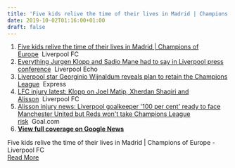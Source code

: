 ```yaml
---
title: 'Five kids relive the time of their lives in Madrid | Champions of Europe - Liverpool FC'
date: 2019-10-02T01:16:00+01:00
draft: false
---
```


1.  [Five kids relive the time of their lives in Madrid | Champions of Europe](https://www.youtube.com/watch?v=jljZG-ySKys)  Liverpool FC
2.  [Everything Jurgen Klopp and Sadio Mane had to say in Liverpool press conference](https://www.liverpoolecho.co.uk/sport/football/football-news/liverpool-press-conference-klopp-mane-17011351)  Liverpool Echo
3.  [Liverpool star Georginio Wijnaldum reveals plan to retain the Champions League](https://www.express.co.uk/sport/football/1184794/Liverpool-Georginio-Wijnaldum-Champions-League)  Express
4.  [LFC injury latest: Klopp on Joel Matip, Xherdan Shaqiri and Alisson](https://www.liverpoolfc.com/news/first-team/367051-liverpool-injuries-joel-matip-shaqiri-alisson-jurgen-klopp)  Liverpool FC
5.  [Alisson injury news: Liverpool goalkeeper '100 per cent' ready to face Manchester United but Reds won't take Champions League risk](https://www.goal.com/en-tza/news/alisson-100-per-cent-ready-to-face-man-utd-but-liverpool/11d9qlhpwyupa1wctynyu103h4)  Goal.com
6.  **[View full coverage on Google News](https://news.google.com/stories/CAAqpwEICiKgAUNCSVNjam9KYzNSdmNua3RNell3U21VS0VRaXo2TU9tam9BTUVlQmQ3N2szMGdPNkVsQk1hWFpsY25CdmIyd2dkbk1nVW1Wa0lFSjFiR3dnd3JjZ1IzSnZkWEFnVTNSaFoyVWd3cmNnVFdGMFkyaGtZWGtnTWlCdlppQTJJTUszSUZWRlJrRWdRMmhoYlhCcGIyNXpJRXhsWVdkMVpTZ0FQAQ?oc=5)**

  
Five kids relive the time of their lives in Madrid | Champions of Europe - Liverpool FC  
[Read More](https://www.youtube.com/watch?v=jljZG-ySKys)